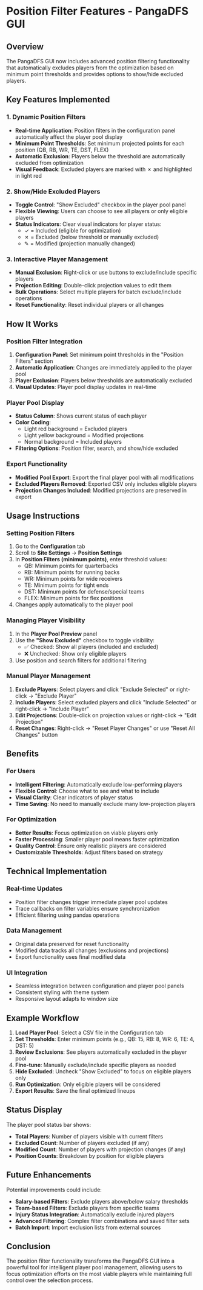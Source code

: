 # Position Filter Features - PangaDFS GUI

## Overview
The PangaDFS GUI now includes advanced position filtering functionality that automatically excludes players from the optimization based on minimum point thresholds and provides options to show/hide excluded players.

## Key Features Implemented

### 1. **Dynamic Position Filters**
- **Real-time Application**: Position filters in the configuration panel automatically affect the player pool display
- **Minimum Point Thresholds**: Set minimum projected points for each position (QB, RB, WR, TE, DST, FLEX)
- **Automatic Exclusion**: Players below the threshold are automatically excluded from optimization
- **Visual Feedback**: Excluded players are marked with ✗ and highlighted in light red

### 2. **Show/Hide Excluded Players**
- **Toggle Control**: "Show Excluded" checkbox in the player pool panel
- **Flexible Viewing**: Users can choose to see all players or only eligible players
- **Status Indicators**: Clear visual indicators for player status:
  - ✓ = Included (eligible for optimization)
  - ✗ = Excluded (below threshold or manually excluded)
  - ✎ = Modified (projection manually changed)

### 3. **Interactive Player Management**
- **Manual Exclusion**: Right-click or use buttons to exclude/include specific players
- **Projection Editing**: Double-click projection values to edit them
- **Bulk Operations**: Select multiple players for batch exclude/include operations
- **Reset Functionality**: Reset individual players or all changes

## How It Works

### **Position Filter Integration**
1. **Configuration Panel**: Set minimum point thresholds in the "Position Filters" section
2. **Automatic Application**: Changes are immediately applied to the player pool
3. **Player Exclusion**: Players below thresholds are automatically excluded
4. **Visual Updates**: Player pool display updates in real-time

### **Player Pool Display**
- **Status Column**: Shows current status of each player
- **Color Coding**: 
  - Light red background = Excluded players
  - Light yellow background = Modified projections
  - Normal background = Included players
- **Filtering Options**: Position filter, search, and show/hide excluded

### **Export Functionality**
- **Modified Pool Export**: Export the final player pool with all modifications
- **Excluded Players Removed**: Exported CSV only includes eligible players
- **Projection Changes Included**: Modified projections are preserved in export

## Usage Instructions

### **Setting Position Filters**
1. Go to the **Configuration** tab
2. Scroll to **Site Settings** → **Position Settings**
3. In **Position Filters (minimum points)**, enter threshold values:
   - QB: Minimum points for quarterbacks
   - RB: Minimum points for running backs
   - WR: Minimum points for wide receivers
   - TE: Minimum points for tight ends
   - DST: Minimum points for defense/special teams
   - FLEX: Minimum points for flex positions
4. Changes apply automatically to the player pool

### **Managing Player Visibility**
1. In the **Player Pool Preview** panel
2. Use the **"Show Excluded"** checkbox to toggle visibility:
   - ✅ Checked: Show all players (included and excluded)
   - ❌ Unchecked: Show only eligible players
3. Use position and search filters for additional filtering

### **Manual Player Management**
1. **Exclude Players**: Select players and click "Exclude Selected" or right-click → "Exclude Player"
2. **Include Players**: Select excluded players and click "Include Selected" or right-click → "Include Player"
3. **Edit Projections**: Double-click on projection values or right-click → "Edit Projection"
4. **Reset Changes**: Right-click → "Reset Player Changes" or use "Reset All Changes" button

## Benefits

### **For Users**
- **Intelligent Filtering**: Automatically exclude low-performing players
- **Flexible Control**: Choose what to see and what to include
- **Visual Clarity**: Clear indicators of player status
- **Time Saving**: No need to manually exclude many low-projection players

### **For Optimization**
- **Better Results**: Focus optimization on viable players only
- **Faster Processing**: Smaller player pool means faster optimization
- **Quality Control**: Ensure only realistic players are considered
- **Customizable Thresholds**: Adjust filters based on strategy

## Technical Implementation

### **Real-time Updates**
- Position filter changes trigger immediate player pool updates
- Trace callbacks on filter variables ensure synchronization
- Efficient filtering using pandas operations

### **Data Management**
- Original data preserved for reset functionality
- Modified data tracks all changes (exclusions and projections)
- Export functionality uses final modified data

### **UI Integration**
- Seamless integration between configuration and player pool panels
- Consistent styling with theme system
- Responsive layout adapts to window size

## Example Workflow

1. **Load Player Pool**: Select a CSV file in the Configuration tab
2. **Set Thresholds**: Enter minimum points (e.g., QB: 15, RB: 8, WR: 6, TE: 4, DST: 5)
3. **Review Exclusions**: See players automatically excluded in the player pool
4. **Fine-tune**: Manually exclude/include specific players as needed
5. **Hide Excluded**: Uncheck "Show Excluded" to focus on eligible players only
6. **Run Optimization**: Only eligible players will be considered
7. **Export Results**: Save the final optimized lineups

## Status Display

The player pool status bar shows:
- **Total Players**: Number of players visible with current filters
- **Excluded Count**: Number of players excluded (if any)
- **Modified Count**: Number of players with projection changes (if any)
- **Position Counts**: Breakdown by position for eligible players

## Future Enhancements

Potential improvements could include:
- **Salary-based Filters**: Exclude players above/below salary thresholds
- **Team-based Filters**: Exclude players from specific teams
- **Injury Status Integration**: Automatically exclude injured players
- **Advanced Filtering**: Complex filter combinations and saved filter sets
- **Batch Import**: Import exclusion lists from external sources

## Conclusion

The position filter functionality transforms the PangaDFS GUI into a powerful tool for intelligent player pool management, allowing users to focus optimization efforts on the most viable players while maintaining full control over the selection process.
